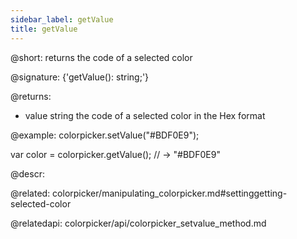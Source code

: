 ```yaml
---
sidebar_label: getValue
title: getValue
---          
```


@short: returns the code of a selected color

@signature: {'getValue(): string;'}

@returns:
- value    string   the code of a selected color in the Hex format

@example:
colorpicker.setValue("#BDF0E9");

var color = colorpicker.getValue();
// -> "#BDF0E9"



@descr:

@related: colorpicker/manipulating_colorpicker.md#settinggetting-selected-color

@relatedapi:
colorpicker/api/colorpicker_setvalue_method.md





